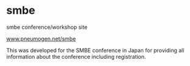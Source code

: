 # smbe
smbe conference/workshop site

www.pneumogen.net/smbe

This was developed for the SMBE conference in Japan for providing all information about the conference including registration.
